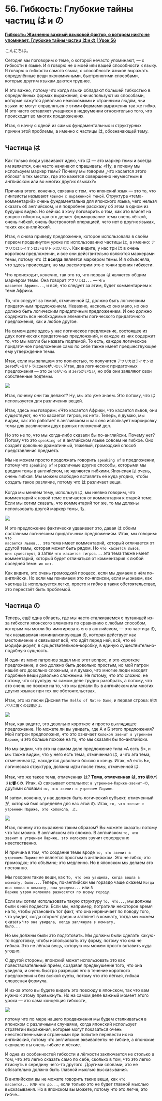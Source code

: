 # **56. Гибкость: Глубокие тайны частиц は и の**

[**Гибкость: Жизненно важный языковой фактор, о котором никто не упоминает. Глубокие тайны частиц は и の | Урок 56**](https://www.youtube.com/watch?v=FdMeXqweBJ0&list=PLg9uYxuZf8x_A-vcqqyOFZu06WlhnypWj&index=58&pp=iAQB)

こんにちは。

Сегодня мы поговорим о теме, о которой нечасто упоминают, — о гибкости в языке. И я говорю не о моей или вашей способности к языку. Я говорю о гибкости самого языка, о способности языков выражать определённые вещи экономичными, быстроногими способами, которые другим языкам даются труднее.

И это важно, потому что когда языки обладают большей гибкостью в определённых формах выражения, они используют их способами, которые кажутся довольно незнакомыми и странными людям, чьи языки не могут справляться с этими формами выражения так же гибко. И это часто оставляет учащихся в недоумении относительно того, что происходит во многих предложениях.

Итак, я начну с одной из самых фундаментальных и структурных причин этой проблемы, а именно с частицы は, обозначающей тему.

## Частица は

Как только люди усваивают идею, что は — это маркер темы и всегда им является, они часто начинают спрашивать: «Ну, а почему мы используем маркер темы? Почему мы говорим „что касается этого яблока“ в тех местах, где это кажется совершенно неуместным в английском или во многих других языках?»

Причина этого, конечно, связана с тем, что японский язык — это то, что лингвисты называют <code>языком с выраженной темой</code>. Структура «тема-комментарий» очень фундаментальна для японского языка, чего нельзя сказать об английском, и я подробнее расскажу об этом в одном из будущих видео. Но сейчас я хочу поговорить о том, как это влияет на вопрос гибкости, как это делает формирование темы очень лёгкой, очень гибкой, очень быстроногой операцией, чего нет в других языках, таких как английский.

Итак, я снова приведу предложение, которое использовала в своём первом продвинутом уроке по использованию частицы は, а именно: <code>アフリカはライオンはいるがトラはいない</code>. Как видите, у нас три は в очень коротком предложении, и все они действительно являются маркерами темы, потому что は **всегда** является маркером темы. И я объясняла, что здесь происходит, но мы рассмотрим это с точки зрения гибкости.

Что происходит, конечно, так это то, что первая は является общим маркером темы. Она говорит <code>アフリカは...</code> — <code>Что касается Африки...</code>, и всё, что следует за этим, будет комментарием к теме Африки.

То, что следует за темой, отмеченной は, должно быть логическим придаточным предложением. Неважно, насколько оно мало, но оно должно быть логическим придаточным предложением. И оно должно содержать все необходимые элементы логического придаточного предложения, как и любое другое.

На самом деле здесь у нас логическое предложение, состоящее из двух логических придаточных предложений, и каждое из них содержит то, что мы могли бы назвать подтемой. То есть, каждое логическое придаточное предложение само по себе также имеет предшествующее ему утверждение темы.

Итак, если мы запишем это полностью, то получится <code>アフリカはライオンは**zeroが**いるがトラは**zeroが**いない</code>. Итак, два логических придаточных предложения — это <code>zeroがいる</code> и <code>zeroがいない</code>, но оба они заявляют свои собственные подтемы.

![](image297.webp)

Итак, почему они так делают? Ну, мы это уже знаем. Это потому, что は используется для различения вещей.

Итак, здесь мы говорим: «Что касается Африки, что касается львов, они существуют, но что касается тигров, их нет». Теперь, я думаю, мы видим, как это работает в английском и как оно использует маркировку темы для различения двух разных положений дел.

Но это не то, что мы когда-либо сказали бы по-английски. Почему нет? Потому что это <code>speaking of</code> в английском языке совсем не гибкое. Оно создаёт довольно драматичный, тяжёлый, громоздкий способ представления предмета.

Мы не можем просто продолжать говорить <code>speaking of</code> в предложении, потому что <code>speaking of</code> и различные другие способы, которыми мы вводим темы в английском, не являются гибкими. Японская は очень, очень гибкая. Мы можем свободно вставлять её куда угодно, чтобы создать такое различие, потому что は различает вещи.

Когда мы меняем тему, используя は, мы неявно говорим, что комментарий к новой теме отличается от комментария к старой теме. Если мы хотим сказать, что комментарий тот же, то мы должны использовать другой маркер темы, も.

![](image630.webp)

И это предложение фактически удваивает это, давая は обоим составным логическим придаточным предложениям. Итак, мы говорим: <code>что касается львов...</code> эта тема имеет комментарий, который отличается от другой темы, которая может быть рядом. Но <code>что касается львов, они существуют</code>, а затем <code>что касается тигров...</code> эта тема также имеет комментарий, который будет отличаться от комментария к любой соседней теме: <code>их нет</code>.

Как видите, это очень громоздкий процесс, если мы думаем о нём по-английски. Но если мы понимаем это по-японски, если мы знаем, как частица は используется легко, просто и гибко в таких обстоятельствах, это перестаёт быть проблемой.

## Частица の

Теперь, ещё одна область, где мы часто сталкиваемся с путаницей из-за гибкости японского элемента по сравнению с любым способом, которым мы могли бы имитировать его в английском, — это частица の, так называемая номинализирующая の, которая действует как местоимение и связывает всё, что идёт перед ней, всё, что её модифицирует, в существительное-коробку, в единую существительно-подобную сущность.

И один из моих патронов задал мне этот вопрос, и это короткое предложение, и оно должно быть довольно простым, но мой патрон нашёл его довольно сложным, и я думаю, что многие люди находят подобные вещи довольно сложными. Не потому, что это сложно, не потому, что структуру на самом деле трудно разобрать, а потому, что это очень не похоже на то, что мы делали бы в английском или многих других языках при тех же обстоятельствах.

Итак, это из песни Диснея <code>The Bells of Notre Dame</code>, и первая строка: <code>朝のパリに響くのは鐘だよ</code>.

![](image979.webp)

Итак, как видите, это довольно короткое и просто выглядящее предложение. Но можете ли вы увидеть, где А и Б этого предложения? Мой патрон предположил, что это означает <code>Колокол звенит в утреннем Париже</code>, и это больше похоже на то, что мы сказали бы по-английски.

Но мы видим, что это на самом деле предложение типа «А есть Б», и мы также видим, что у него есть тема, отмеченная は, и что эта тема, отмеченная は, находится довольно близко к концу. Итак, «А есть Б», логическая структура, должна идти после темы, отмеченной は.

Итак, что же такое тема, отмеченная は? **Тема, отмеченная は, это <code>朝のパリに響くの</code>.** Итак, の связывает остальное: <code>в утреннем-Париже-звенит-の</code>, другими словами <code>то, что звенит в утреннем Париже</code>.

И затем, конечно, у нас должен быть логический субъект, отмеченный が, который был определён для нас этой の. Итак, <code>то, что звенит в утреннем Париже, это колокола, よ.</code>

![](image1135.webp)

Итак, почему это выражено таким образом? Вы можете сказать: потому что так можно. В английском это сложно. В английском <code>то, что звенит в утреннем Париже, это колокола</code> звучит совершенно неестественно.

И причина в том, что создание темы вроде <code>то, что звенит в утреннем Париже</code> не является простым в английском. Это не гибко; это громоздко; это объёмно; это медленно. Но в японском мы делаем это постоянно.

Мы говорим такие вещи, как <code>То, что она увидела, когда вошла в комнату, было...</code>. Теперь, по-английски мы гораздо чаще скажем <code>Когда она вошла в комнату, она увидела...</code> или <code>В Париже утром колокола разносятся по всему городу.</code>

Если мы хотим использовать такую структуру <code>то, что...</code>, мы должны были к ней подвести. Если мы, например, потратили некоторое время на то, чтобы установить тот факт, что она нервничает по поводу того, что увидит, когда откроет дверь и заглянет в комнату, тогда мы можем сказать <code>Что она увидела, когда заглянула в комнату, было...</code>

Но мы должны были это подготовить. Мы должны были сделать какую-то подготовку, чтобы использовать эту форму, потому что она не гибкая. Это не лёгкая вещь, которую мы можем просто вставить куда угодно.

С другой стороны, японский может использовать это как повествовательный приём, создавая предвкушение того, что она увидела, и очень быстро разрешая его в течение короткого предложения и без всякой суеты, потому что это лёгкая, гибкая словесная формула.

И из-за этого вы будете видеть это повсюду в японском, так что вам нужно к этому привыкнуть. Но на самом деле важный момент этого урока — это сама концепция гибкости,

![](image436.webp)

потому что по мере нашего продвижения мы будем сталкиваться в японском с различными случаями, когда японский использует стратегии выражения, которые могут показаться очень неестественными и странными при попытке перевести их на английский, потому что английские эквиваленты не гибкие, а японские эквиваленты очень гибкие и лёгкие.

И одна из особенностей гибкости и лёгкости заключается не столько в том, что это легко сказать само по себе, сколько в том, что это легко втиснуть в середину чего-то другого. Другими словами, это не обязательно должно быть главной мыслью высказывания.

В английском вы не можете говорить такие вещи, как <code>что касается...</code> или <code>что до...</code>, если только это не будет главной мыслью высказывания. Но в японском вы можете, потому что это легче, это гибче…